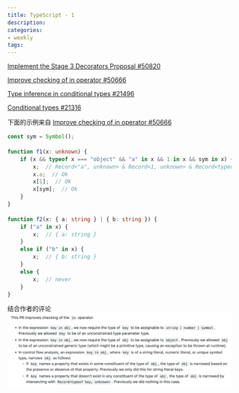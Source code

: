 ```yaml
---
title: TypeScript - 1
description:
categories:
- weekly
tags:
---
```


[Implement the Stage 3 Decorators Proposal #50820](https://github.com/microsoft/TypeScript/pull/50820)

[Improve checking of in operator #50666](https://github.com/microsoft/TypeScript/pull/50666)

[Type inference in conditional types #21496](https://github.com/Microsoft/TypeScript/pull/21496)

[Conditional types #21316](https://github.com/microsoft/TypeScript/pull/21316)


下面的示例来自 [Improve checking of in operator #50666](https://github.com/microsoft/TypeScript/pull/50666)

```typescript
const sym = Symbol();

function f1(x: unknown) {
    if (x && typeof x === "object" && "a" in x && 1 in x && sym in x) {
        x;  // Record<"a", unknown> & Record<1, unknown> & Record<typeof sym, unknown>
        x.a;  // Ok
        x[1];  // Ok
        x[sym];  // Ok
    }
}

function f2(x: { a: string } | { b: string }) {
    if ("a" in x) {
        x;  // { a: string }
    }
    else if ("b" in x) {
        x;  // { b: string }
    }
    else {
        x;  // never
    }
}
```

结合作者的评论
![](https://raw.githubusercontent.com/thorseraq/picb/main/imgs/20230129233324.png)